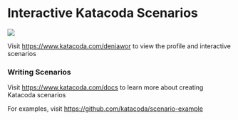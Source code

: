 # Interactive Katacoda Scenarios

[![](http://shields.katacoda.com/katacoda/deniawor/count.svg)](https://www.katacoda.com/deniawor "Get your profile on Katacoda.com")

Visit https://www.katacoda.com/deniawor to view the profile and interactive scenarios

### Writing Scenarios
Visit https://www.katacoda.com/docs to learn more about creating Katacoda scenarios

For examples, visit https://github.com/katacoda/scenario-example
